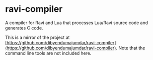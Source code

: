 # ravi-compiler
A compiler for Ravi and Lua that processes Lua/Ravi source code and generates C code.

This is a mirror of the project at [https://github.com/dibyendumajumdar/ravi-compiler](https://github.com/dibyendumajumdar/ravi-compiler).
Note that the command line tools are not included here.

